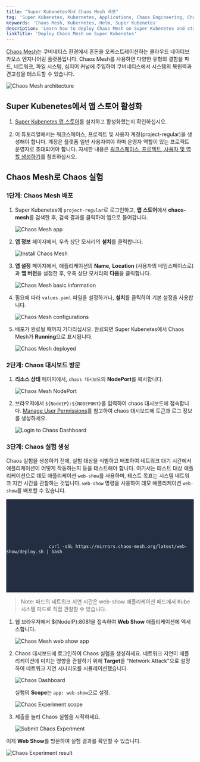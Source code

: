 ```yaml
---
title: "Super Kubenetes에서 Chaos Mesh 배포"
tag: 'Super Kubenetes, Kubernetes, Applications, Chaos Engineering, Chaos experiments, Chaos Mesh'
keywords: 'Chaos Mesh, Kubernetes, Helm, Super Kubenetes'
description: 'Learn how to deploy Chaos Mesh on Super Kubenetes and start running chaos experiments.'
linkTitle: 'Deploy Chaos Mesh on Super Kubenetes'
---
```


[Chaos Mesh](https://github.com/chaos-mesh/chaos-mesh)는 쿠버네티스 환경에서 혼돈을 오케스트레이션하는 클라우드 네이티브 카오스 엔지니어링 플랫폼입니다. Chaos Mesh를 사용하면 다양한 유형의 결함을 파드, 네트워크, 파일 시스템, 심지어 커널에 주입하여 쿠버네티스에서 시스템의 복원력과 견고성을 테스트할 수 있습니다.

![Chaos Mesh architecture](/dist/assets/docs/v3.3/appstore/built-in-apps/deploy-chaos-mesh/chaos-mesh-architecture-v2.png)

## Super Kubenetes에서 앱 스토어 활성화

1. [Super Kubenetes 앱 스토어](../../../pluggable-components/app-store/)를 설치하고 활성화했는지 확인하십시오.

2. 이 튜토리얼에서는 워크스페이스, 프로젝트 및 사용자 계정(project-regular)을 생성해야 합니다. 계정은 플랫폼 일반 사용자여야 하며 운영자 역할이 있는 프로젝트 운영자로 초대되어야 합니다. 자세한 내용은 [워크스페이스, 프로젝트, 사용자 및 역할 생성하기](../../../quick-start/create-workspace-and-project/)를 참조하십시오.

## Chaos Mesh로 Chaos 실험

### 1단계: Chaos Mesh 배포

1. Super Kubenetes에 `project-regular`로 로그인하고, **앱 스토어**에서 **chaos-mesh**를 검색한 후, 검색 결과를 클릭하여 앱으로 들어갑니다.

   ![Chaos Mesh app](/dist/assets/docs/v3.3/appstore/built-in-apps/deploy-chaos-mesh/chaos-mesh-app.png)

2. **앱 정보** 페이지에서, 우측 상단 모서리의 **설치**를 클릭합니다.

   ![Install Chaos Mesh](/dist/assets/docs/v3.3/appstore/built-in-apps/deploy-chaos-mesh/install-chaos-mesh.png)

3. **앱 설정** 페이지에서, 애플리케이션의 **Name,** **Location** (사용자의 네임스페이스로)과 **앱 버전**을 설정한 후, 우측 상단 모서리의 **다음**을 클릭합니다.

   ![Chaos Mesh basic information](/dist/assets/docs/v3.3/appstore/built-in-apps/deploy-chaos-mesh/chaos-mesh-basic-info.png)

4. 필요에 따라 `values.yaml` 파일을 설정하거나, **설치**를 클릭하여 기본 설정을 사용합니다.

   ![Chaos Mesh configurations](/dist/assets/docs/v3.3/appstore/built-in-apps/deploy-chaos-mesh/chaos-mesh-config.png)

5. 배포가 완료될 때까지 기다리십시오. 완료되면 Super Kubenetes에서 Chaos Mesh가 **Running**으로 표시됩니다.

   ![Chaos Mesh deployed](/dist/assets/docs/v3.3/appstore/built-in-apps/deploy-chaos-mesh/chaos-mesh-deployed.png)

### 2단계: Chaos 대시보드 방문

1. **리소스 상태** 페이지에서, `chaos 대시보드`의 **NodePort**를 복사합니다.

   ![Chaos Mesh NodePort](/dist/assets/docs/v3.3/appstore/built-in-apps/deploy-chaos-mesh/chaos-mesh-nodeport.png)

2. 브라우저에서 `${NodeIP}:${NODEPORT}`를 입력하여 chaos 대시보드에 접속합니다. [Manage User Permissions](https://chaos-mesh.org/docs/manage-user-permissions/)를 참고하여 chaos 대시보드에 토큰과 로그 정보를 생성하세요.

   ![Login to Chaos Dashboard](/dist/assets/docs/v3.3/appstore/built-in-apps/deploy-chaos-mesh/login-to-dashboard.png)

### 3단계: Chaos 실험 생성

Chaos 실험을 생성하기 전에, 실험 대상을 식별하고 배포하여 네트워크 대기 시간에서 애플리케이션이 어떻게 작동하는지 등을 테스트해야 합니다. 여기서는 테스트 대상 애플리케이션으로 데모 애플리케이션 `web-show`를 사용하며, 테스트 목표는 시스템 네트워크 지연 시간을 관찰하는 것입니다. `web-show` 명령을 사용하여 데모 애플리케이션 `web-show`를 배포할 수 있습니다.

<article className="highlight">
    <pre style="color: rgb(248, 248, 242); background: rgb(36, 46, 66); tab-size: 4;">
        <div className="copy-code-button" title="Copy Code"></div>
        <div className="code-over-div">
        <code>
            <p>
                curl -sSL <a style="color:#ffffff; cursor:text;">https://mirrors.chaos-mesh.org/latest/web-show/deploy.sh</a> | bash
            </p>
        </code>
        </div>
    </pre>
</article>

> Note: 파드의 네트워크 지연 시간은 web-show 애플리케이션 패드에서 Kube 시스템 파드로 직접 관찰할 수 있습니다.

1. 웹 브라우저에서 \${NodeIP}:8081을 접속하여 **Web Show** 애플리케이션에 액세스합니다.

   ![Chaos Mesh web show app](/dist/assets/docs/v3.3/appstore/built-in-apps/deploy-chaos-mesh/web-show-app.png)

2. Chaos 대시보드에 로그인하여 Chaos 실험을 생성하세요. 네트워크 지연이 애플리케이션에 미치는 영향을 관찰하기 위해 **Target**을 "Network Attack"으로 설정하여 네트워크 지연 시나리오를 시뮬레이션했습니다.

   ![Chaos Dashboard](/dist/assets/docs/v3.3/appstore/built-in-apps/deploy-chaos-mesh/chaos-dashboard-networkchaos.png)
     
   실험의 **Scope**는 `app: web-show`으로 설정.

   ![Chaos Experiment scope](/dist/assets/docs/v3.3/appstore/built-in-apps/deploy-chaos-mesh/chaos-experiment-scope.png)

3. 제출을 눌러 Chaos 실험을 시작하세요.

   ![Submit Chaos Experiment](/dist/assets/docs/v3.3/appstore/built-in-apps/deploy-chaos-mesh/start-chaos-experiment.png)

이제 **Web Show**를 방문하여 실험 결과를 확인할 수 있습니다.

![Chaos Experiment result](/dist/assets/docs/v3.3/appstore/built-in-apps/deploy-chaos-mesh/experiment-result.png)
